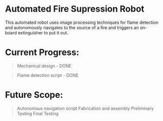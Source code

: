 # Automated Fire Supression Robot

This automated robot uses image processing techniques for flame detection and autonomously navigates to the source of a fire and triggers an on-board extinguisher to put it out.

# Current Progress:
> Mechanical design - DONE

> Flame detection script - DONE

# Future Scope:
> Autonomous navigation script
> Fabrication and assembly
> Preliminary Testing
> Final Testing

